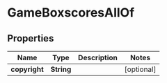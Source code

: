 

# GameBoxscoresAllOf


## Properties

| Name | Type | Description | Notes |
|------------ | ------------- | ------------- | -------------|
|**copyright** | **String** |  |  [optional] |



